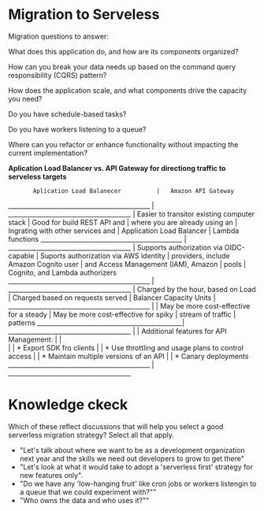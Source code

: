 # Migration to Serveless

Migration questions to answer:

What does this application do, and how are its components organized?

How can you break your data needs up based on the command query responsibility (CQRS) pattern?

How does the application scale, and what components drive the capacity you need?

Do you have schedule-based tasks?

Do you have workers listening to a queue?

Where can you refactor or enhance functionality without impacting the current implementation?

**Aplication Load Balancer vs. API Gateway for directiong traffic to serveless targets**

  
           Aplication Load Balanecer          |   Amazon API Gateway
_____________________________________________ | _______________________________________
| Easier to transitor existing computer stack | Good for build REST API and
| where you are already using an              | Ingrating with other services and
| Application Load Balancer                   | Lambda functions
_____________________________________________ | _______________________________________
| Supports authorization via OIDC-capable     | Suports authorization via AWS identity
| providers, include Amazon Cognito user      | and Access Management (IAM), Amazon
| pools                                       | Cognito, and Lambda authorizers
_____________________________________________ | _______________________________________
| Charged by the hour, based on Load          | Charged based on requests served
| Balancer Capacity Units                     | 
_____________________________________________ |
| May be more cost-effective for a steady     | May be more cost-effective for spiky
| stream of traffic                           | patterns
______________________________________________| _______________________________________
|                                             | Additional features for API Management:
|                                             |  
|                                             | * Export SDK fro clients
|                                             | * Use throttling and usage plans to control access
|                                             | * Maintain multiple versions of an API
|                                             | * Canary deployments
_____________________________________________ | _______________________________________



# Knowledge ckeck

Which of these reflect discussions that will help you select a good serverless migration strategy? Select all that apply. 

* "Let's talk about where we want to be as a development organization next
year and the skills we need out developers to grow to get there"
* "Let's look at what it would take to adopt a 'serverless first' strategy for new
features only".
* "Do we have any 'low-hanging fruit' like cron jobs or workers listengin to a
queue that we could experiment with?""
* "Who owns the data and who uses it?""
